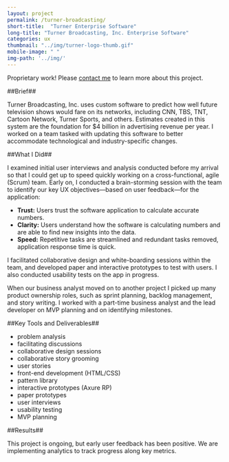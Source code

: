 ```yaml
---
layout: project
permalink: /turner-broadcasting/
short-title:  "Turner Enterprise Software"
long-title: "Turner Broadcasting, Inc. Enterprise Software"
categories: ux
thumbnail: "../img/turner-logo-thumb.gif" 
mobile-image: " "
img-path: '../img/'
---
```


<p class="proprietary-statement">Proprietary work! Please <a href="{{site.url}}/about/index.html#contact">contact me</a> to learn more about this project.</p>

##Brief##

Turner Broadcasting, Inc. uses custom software to predict how well future television shows would fare on its networks, including CNN, TBS, TNT, Cartoon&nbsp;Network, Turner&nbsp;Sports, and others. Estimates created in this system are the foundation for $4&nbsp;billion in advertising revenue per year. I worked on a team tasked with updating this software to better accommodate technological and industry-specific changes. 

##What I Did##

I examined initial user interviews and analysis conducted before my arrival so that I could get up to speed quickly working on a cross-functional, agile (Scrum) team. Early on, I conducted a brain-storming session with the team to identify our key UX objectives&mdash;based on user feedback&mdash;for the application: 

* __Trust:__ Users trust the software application to calculate accurate numbers.
* __Clarity:__ Users understand how the software is calculating numbers and are able to find new insights into the data.
* __Speed:__ Repetitive tasks are streamlined and redundant tasks removed, application response time is quick. 

I facilitated collaborative design and white-boarding sessions within the team, and developed paper and interactive prototypes to test with users. I also conducted usability tests on the app in progress. 

When our business analyst moved on to another project I picked up many product ownership roles, such as sprint planning, backlog management, and story writing. I&nbsp;worked with a part-time business analyst and the lead developer on MVP planning and on identifying milestones. 

##Key Tools and Deliverables##
<ul class="skill-pills">
	<li>problem analysis</li>
	<li>facilitating discussions</li>
	<li>collaborative design sessions</li>
	<li>collaborative story grooming</li>
	<li>user stories</li>
	<li>front-end development (HTML/CSS)</li>
	<li>pattern library</li>
	<li>interactive prototypes (Axure RP)</li>
	<li>paper prototypes</li>
	<li>user interviews</li>
	<li>usability testing</li>
	<li>MVP planning</li>
</ul>

##Results##

This project is ongoing, but early user feedback has been positive. We are implementing analytics to track progress along key metrics. 
